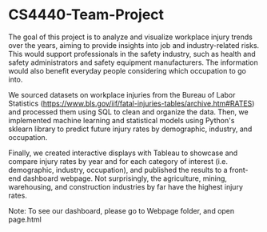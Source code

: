 # CS4440-Team-Project

The goal of this project is to analyze and visualize workplace injury trends over the years, aiming to provide insights into job and industry-related risks. This would support professionals in the safety industry, such as health and safety administrators and safety equipment manufacturers. The information would also benefit everyday people considering which occupation to go into.

We sourced datasets on workplace injuries from the Bureau of Labor Statistics (https://www.bls.gov/iif/fatal-injuries-tables/archive.htm#RATES) and processed them using SQL to clean and organize the data. Then, we implemented machine learning and statistical models using Python's sklearn library to predict future injury rates by demographic, industry, and occupation. 

Finally, we created interactive displays with Tableau to showcase and compare injury rates by year and for each category of interest (i.e. demographic, industry, occupation), and published the results to a front-end dashboard webpage. Not surprisingly, the agriculture, mining, warehousing, and construction industries by far have the highest injury rates.

Note: To see our dashboard, please go to Webpage folder, and open page.html
